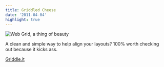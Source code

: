 ```yaml
---
title: Griddled Cheese
date: '2011-04-04'
highlight: true
---
```


![Web Grid, a thing of beauty][1]

A clean and simple way to help align your layouts? 100% worth checking out because it kicks ass.

[Griddle.it][2]

[1]: http://c522735.r35.cf2.rackcdn.com/wireframeresource20a.jpg
[2]: http://griddle.it/
